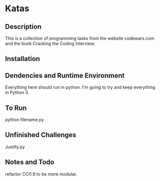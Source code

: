 Katas
=====

Description
---------------------

This is a collection of programming tasks from the website codewars.com and the book Cracking the Coding Interview.

Installation
----------------

## Dendencies and Runtime Environment

Everything here should run in python.  I'm going to try and keep everything in
Python 3.

## To Run

python filename.py

## Unfinished Challenges

Justify.py

## Notes and Todo

refactor CCI1.9 to be more modular.  
